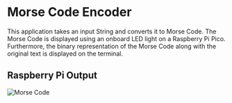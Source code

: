 # Morse Code Encoder
This application takes an input String and converts it to Morse Code. The Morse Code is displayed using an onboard LED 
light on a Raspberry Pi Pico. Furthermore, the binary representation of the Morse Code along with the original text is displayed on the terminal.

## Raspberry Pi Output
![Morse Code](https://github.com/AnasC22/Morse-Code-Encoder/assets/109838146/052d2587-56a5-4519-bfb0-0b19243b3223)
